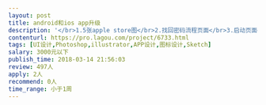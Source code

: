 ```yaml
---                
layout: post       
title: android和ios app升级           
description: '</br>1.5张apple store图</br>2.找回密码流程页面</br>3.启动页面</br>4.加载gif与目标价格补充UI</br>5.他人的通讯录</br>6.他人的朋友圈</br>'     
contenturl: https://pro.lagou.com/project/6733.html      
tags: [UI设计,Photoshop,illustrator,APP设计,图标设计,Sketch]            
salary: 3000元以下          
publish_time: 2018-03-14 21:56:03         
review: 497人                   
apply: 2人                   
recommend: 0人                   
time_range: 小于1周              
---                 
```

